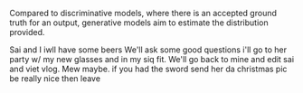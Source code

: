 Compared to discriminative models, where there is an accepted ground truth for an output, generative models aim to estimate the distribution provided.

Sai and I iwll have some beers
We'll ask some good questions
i'll go to her party w/ my new glasses and in my siq fit. 
We'll go back to mine and edit sai and viet vlog. 
Mew 
maybe. 
if you had the sword 
send her da christmas pic
be really nice then leave